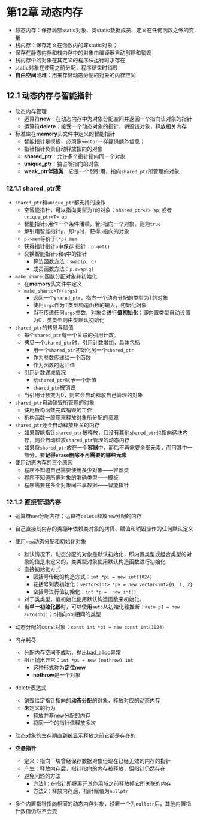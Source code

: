 # 第12章 动态内存

- 静态内存：保存局部static对象、类static数据成员、定义在任何函数之外的变量
- 栈内存：保存定义在函数内的非static对象；
- 保存在静态内存和栈内存中的对象由编译器自动创建和销毁
- 栈内存中的对象在其定义的程序块运行时才存在
- static对象在使用之前分配，程序结束时销毁
- **自由空间**或**堆**：用来存储动态分配的对象的内存空间



## 12.1 动态内存与智能指针

- 动态内存管理
  - 运算符**new**：在动态内存中为对象分配空间并返回一个指向该对象的指针
  - 运算符**delete**：接受一个动态对象的指针，销毁该对象，释放相关内存
- 标准库在**memory**头文件中定义的智能指针
  - 智能指针是模板，必须像`vector`一样提供额外信息；
  - 指针指针负责自动释放指向的对象
  - **shared_ptr**：允许多个指针指向同一个对象
  - **unique_ptr**：独占所指向的对象
  - **weak_ptr伴随类**：它是一个弱引用，指向`shared_ptr`所管理的对象

### 12.1.1 shared_ptr类

- `shared_ptr`和`unique_ptr`都支持的操作
  - 空智能指针，可以指向类型为`T`的对象：`shared_ptr<T> sp;`或者`unique_ptr<T> up`
  - 智能指针`p`用作一个条件潘顿，若`p`指向一个对象，则为`true`
  - 解引用智能指针`p`，即`*p`时，获得`p`指向的对象
  - `p->mem`等价于`(*p).mem`
  - 获得指针指针`p`中保存 指针：`p.get()`
  - 交换智能指针`p`和`q`中的指针
    - 算法函数方法：`swap(p, q)`
    - 成员函数方法：`p.swap(q)`
- `make_shared`函数分配对象并初始化
  - 在**memory**头文件中定义
  - `make_shared<T>(args)`
    - 返回一个`shared_ptr`，指向一个动态分配的类型为T的对象
    - 使用`args`作为T类型构造函数的输入，初始化对象
    - 当不传递任何`args`参数，对象会进行**值初始化**；即内置类型自动设置为0，类类型则由类默认初始化
- `shared_ptr`的拷贝与赋值
  - 每个`shared_ptr`有一个关联的引用计数。
  - 拷贝一个`shared_ptr`时，引用计数增加，具体包括
    - 用一个`shared_ptr`初始化另一个`shared_ptr`
    - 作为参数传递给一个函数
    - 作为函数的返回值
  - 引用计数递减情况
    - 给`shared_ptr`赋予一个新值
    - `shared_ptr`被销毁
  - 当引用计数变为0，则它会自动释放自己管理的对象
- `shared_ptr`自动销毁所管理的对象
  - 使用析构函数完成销毁的工作
  - 析构函数一般用来释放对象所分配的资源
- `shared_ptr`还会自动释放相关的内存
  - 如果智能指针`shared_ptr`被释放，且没有其他`shared_ptr`也指向这块内存，则会自动释放`shared_ptr`管理的动态内存
  - 如果将`shared_ptr`放在一个**容器**中，而后不再需要全部元素，而用其中一部分，要**记得`erase`删除不再需要的哪些元素**
- 使用动态内存的三个原因
  - 程序不知道自己需要使用多少对象——容器类
  - 程序不知道所需对象的准确类型——模板
  - 程序需要在多个对象间共享数据——智能指针

### 12.1.2 直接管理内存

- 运算符`new`分配内存；运算符`delete`释放`new`分配的内存
- 自己直接刾内存的类蹦年依赖类对象的拷贝、赋值和销毁操作的任何默认定义

- 使用`new`动态分配和初始化对象
  - 默认情况下，动态分配的对象是默认初始化，即内置类型或组合类型的对象的值是未定义的，类类型对象使用默认构造函数进行初始化
  - 直接初始化方式
    - 圆括号传统的构造方式：`int *pi = new int(1024)`
    - 花括号列表初始化：`vector<int> *pv = new vector<int>{0, 1, 2}`
    - 空括号进行值初始化：`int *p =  new int()`
  - 对于类类型，值初始化使用默认构造函数来初始化。
  - 当**单一初始化器**时，可以使用`auto`从初始化器推断：`auto p1 = new auto(obj)`；p指向obj相同的类型
- 动态分配的const对象：`const int *pi = new const int(1024)`
- 内存耗尽
  - 分配内存空间不成功，抛出bad_alloc异常
  - 阻止抛出异常：`int *pi = new (nothrow) int`
    - 这种形式称为**定位new**
    - **nothrow**是一个对象
- delete表达式
  - 销毁给定指针指向的**动态分配**的对象，释放对应的动态内存
  - 未定义的行为
    - 释放并非new分配的内存
    - 将同一个的指针值释放多次
- 动态对象的生存期直到被显示释放之前它都是存在的
- **空悬指针**
  - 定义：指向一块曾经保存数据对象但现在已经无效的内存的指针
  - 产生：释放内存后，指针指向的内存被释放，但指针仍然存在
  - 避免问题的方法
    - 方法1：在指针即将离开其作用域之前释放掉它所关联的内存
    - 方法2：释放内存后，指针赋值为`nullptr`
- 多个内置指针指向相同的动态内存对象，设置一个为`nullptr`后，其他内置指针数值仍然不会变



